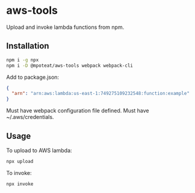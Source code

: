 # aws-tools

Upload and invoke lambda functions from npm.

## Installation

```sh
npm i -g npx
npm i -D @mpoteat/aws-tools webpack webpack-cli
```

Add to package.json:

```json
{
  "arn": "arn:aws:lambda:us-east-1:749275109232548:function:example"
}
```

Must have webpack configuration file defined. Must have ~/.aws/credentials.

## Usage

To upload to AWS lambda:

```sh
npx upload
```

To invoke:

```sh
npx invoke
```
